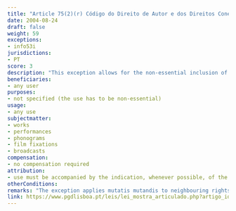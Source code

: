 ```yaml
---
title: "Article 75(2)(r) Código do Direito de Autor e dos Direitos Conexos"
date: 2004-08-24
draft: false
weight: 59
exceptions:
- info53i
jurisdictions:
- PT
score: 3
description: "This exception allows for the non-essential inclusion of a work or other protected subject-matter in other material." 
beneficiaries:
- any user
purposes: 
- not specified (the use has to be non-essential)
usage:
- any use
subjectmatter:
- works
- performances
- phonograms
- film fixations
- broadcasts
compensation:
- no compensation required
attribution: 
- use must be accompanied by the indication, whenever possible, of the name of the author and editor, the title of the work and other circumstances that identify them
otherConditions: 
remarks: "The exception applies mutatis mutandis to neighbouring rights under art. 189(3) of the Copyright code.<br /><br />Indication of source is mandatory in Portugal for all exceptions. Under art. 76º n.º1 (a), the free use referred to in the previous article must be accompanied by the indication, whenever possible, of the name of the author and editor, the title of the work and other circumstances that identify them."
link: https://www.pgdlisboa.pt/leis/lei_mostra_articulado.php?artigo_id=484A0075&nid=484&tabela=leis&pagina=1&ficha=1&so_miolo=&nversao=#artigo
---
```


